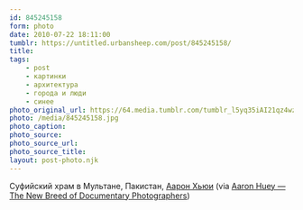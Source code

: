 ```yaml
---
id: 845245158
form: photo
date: 2010-07-22 18:11:00
tumblr: https://untitled.urbansheep.com/post/845245158/
title:
tags:
    - post
    - картинки
    - архитектура
    - города и люди
    - синее
photo_original_url: https://64.media.tumblr.com/tumblr_l5yq35iAI21qz4wzio1_r4_1280.jpg
photo: /media/845245158.jpg
photo_caption: 
photo_source:
photo_source_url:
photo_source_title:
layout: post-photo.njk
---
```


<p>Суфийский храм в Мультане, Пакистан, <a href="http://www.aaronhuey.com/">Аарон Хьюи</a> (via <a href="http://vervephoto.wordpress.com/2008/04/30/aaron-huey/">Aaron Huey — The New Breed of Documentary Photographers</a>)</p>

